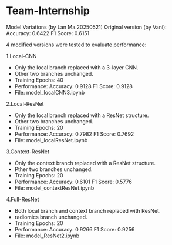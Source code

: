 # Team-Internship
Model Variations (by Lan Ma.20250521)
Original version (by Vani): Accuracy: 0.6422 F1 Score: 0.6151

4 modified versions were tested to evaluate performance:

1.Local-CNN

- Only the local branch replaced with a 3-layer CNN.
- Other two branches unchanged.
- Training Epochs: 40
- Performance: Accuracy: 0.9128 F1 Score: 0.9128
- File: model_localCNN3.ipynb

2.Local-ResNet

- Only the local branch replaced with a ResNet structure.
- Other two branches unchanged.
- Training Epochs: 20
- Performance: Accuracy: 0.7982 F1 Score: 0.7692
- File: model_localResNet.ipynb

3.Context-ResNet

- Only the context branch replaced with a ResNet structure.
- Pther two branches unchanged.
- Training Epochs: 20
- Performance: Accuracy: 0.6101 F1 Score: 0.5776
- File: model_contextResNet.ipynb

4.Full-ResNet

- Both local branch and context branch replaced with ResNet.
- radiomics branch unchanged.
- Training Epochs: 20
- Performance: Accuracy: 0.9266 F1 Score: 0.9256
- File: model_ResNet2.ipynb
